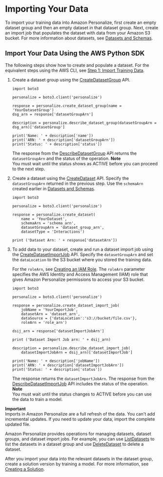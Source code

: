 # Importing Your Data<a name="data-prep-importing"></a>

To import your training data into Amazon Personalize, first create an empty dataset group and then an empty dataset in that dataset group\. Next, create an import job that populates the dataset with data from your Amazon S3 bucket\. For more information about datasets, see [Datasets and Schemas](how-it-works-dataset-schema.md)\.

## Import Your Data Using the AWS Python SDK<a name="python-import-ex"></a>

The following steps show how to create and populate a dataset\. For the equivalent steps using the AWS CLI, see [Step 1: Import Training Data](getting-started-cli.md#gs-create-ds)\.

1. Create a dataset group using the [CreateDatasetGroup](API_CreateDatasetGroup.md) API\.

   ```
   import boto3
   
   personalize = boto3.client('personalize')
   
   response = personalize.create_dataset_group(name = 'YourDatasetGroup')
   dsg_arn = response['datasetGroupArn']
   
   description = personalize.describe_dataset_group(datasetGroupArn = dsg_arn)['datasetGroup']
   
   print('Name: ' + description['name'])
   print('ARN: ' + description['datasetGroupArn'])
   print('Status: ' + description['status'])
   ```

   The response from the [DescribeDatasetGroup](API_DescribeDatasetGroup.md) API returns the `datasetGroupArn` and the status of the operation\.
**Note**  
You must wait until the status shows as ACTIVE before you can proceed to the next step\.

1. Create a dataset using the [CreateDataset](API_CreateDataset.md) API\. Specify the `datasetGroupArn` returned in the previous step\. Use the `schemaArn` created earlier in [Datasets and Schemas](how-it-works-dataset-schema.md)\.

   ```
   import boto3
   
   personalize = boto3.client('personalize')
   
   response = personalize.create_dataset(
       name = 'YourDataset',
       schemaArn = 'schema_arn',
       datasetGroupArn = 'dataset_group_arn',
       datasetType = 'Interactions')
   
   print ('Dataset Arn: ' + response['datasetArn'])
   ```

1. To add data to your dataset, create and run a dataset import job using the [CreateDatasetImportJob](API_CreateDatasetImportJob.md) API\. Specify the `datasetGroupArn` and set the `dataLocation` to the S3 bucket where you stored the training data\.

   For the `roleArn`, see [Creating an IAM Role](aws-personalize-set-up-permissions.md#set-up-create-role-with-permissions)\. The `roleArn` parameter specifies the AWS Identity and Access Management \(IAM\) role that gives Amazon Personalize permissions to access your S3 bucket\.

   ```
   import boto3
   
   personalize = boto3.client('personalize')
   
   response = personalize.create_dataset_import_job(
       jobName = 'YourImportJob',
       datasetArn = 'dataset_arn',
       dataSource = {'dataLocation':'s3://bucket/file.csv'},
       roleArn = 'role_arn')
   
   dsij_arn = response['datasetImportJobArn']
   
   print ('Dataset Import Job arn: ' + dsij_arn)
   
   description = personalize.describe_dataset_import_job(
       datasetImportJobArn = dsij_arn)['datasetImportJob']
   
   print('Name: ' + description['jobName'])
   print('ARN: ' + description['datasetImportJobArn'])
   print('Status: ' + description['status'])
   ```

   The response returns the `datasetImportJobArn`\. The response from the [DescribeDatasetImportJob](API_DescribeDatasetImportJob.md) API includes the status of the operation\.
**Note**  
You must wait until the status changes to ACTIVE before you can use the data to train a model\.

**Important**  
Imports in Amazon Personalize are a full refresh of the data\. You can't add incremental updates\. If you need to update your data, import the complete updated file\.

Amazon Personalize provides operations for managing datasets, dataset groups, and dataset import jobs\. For example, you can use [ListDatasets](API_ListDatasets.md) to list the datasets in a dataset group and use [DeleteDataset](API_DeleteDataset.md) to delete a dataset\.

After you import your data into the relevant datasets in the dataset group, create a solution version by training a model\. For more information, see [Creating a Solution](training-deploying-solutions.md)\.